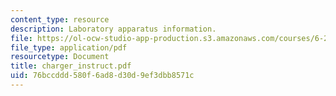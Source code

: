 ```yaml
---
content_type: resource
description: Laboratory apparatus information.
file: https://ol-ocw-studio-app-production.s3.amazonaws.com/courses/6-270-autonomous-robot-design-competition-january-iap-2005/76bccddd580f6ad8d30d9ef3dbb8571c_charger_instruct.pdf
file_type: application/pdf
resourcetype: Document
title: charger_instruct.pdf
uid: 76bccddd-580f-6ad8-d30d-9ef3dbb8571c
---
```

